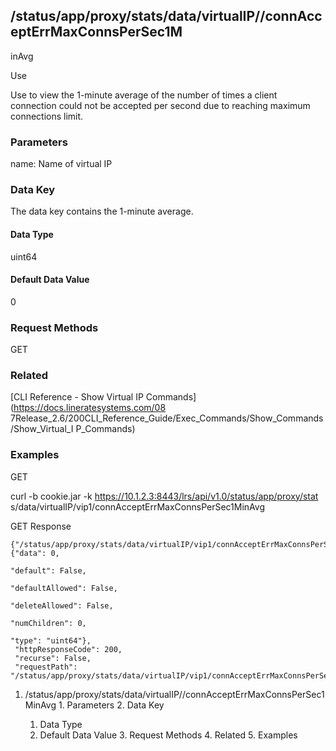 ## /status/app/proxy/stats/data/virtualIP/<name>/connAcceptErrMaxConnsPerSec1M
inAvg

Use

Use to view the 1-minute average of the number of times a client connection
could not be accepted per second due to reaching maximum connections limit.

### Parameters

name: Name of virtual IP

### Data Key

The data key contains the 1-minute average.

#### Data Type

uint64

#### Default Data Value

0

### Request Methods

GET

### Related

[CLI Reference - Show Virtual IP Commands](https://docs.lineratesystems.com/08
7Release_2.6/200CLI_Reference_Guide/Exec_Commands/Show_Commands/Show_Virtual_I
P_Commands)

### Examples

GET

curl -b cookie.jar -k https://10.1.2.3:8443/lrs/api/v1.0/status/app/proxy/stat
s/data/virtualIP/vip1/connAcceptErrMaxConnsPerSec1MinAvg

GET Response

    
    
    {"/status/app/proxy/stats/data/virtualIP/vip1/connAcceptErrMaxConnsPerSec1MinAvg": {"data": 0,
                                                                                           "default": False,
                                                                                           "defaultAllowed": False,
                                                                                           "deleteAllowed": False,
                                                                                           "numChildren": 0,
                                                                                           "type": "uint64"},
     "httpResponseCode": 200,
     "recurse": False,
     "requestPath": "/status/app/proxy/stats/data/virtualIP/vip1/connAcceptErrMaxConnsPerSec1MinAvg"}
    

  1. /status/app/proxy/stats/data/virtualIP/<name>/connAcceptErrMaxConnsPerSec1MinAvg
    1. Parameters
    2. Data Key
      1. Data Type
      2. Default Data Value
    3. Request Methods
    4. Related
    5. Examples

